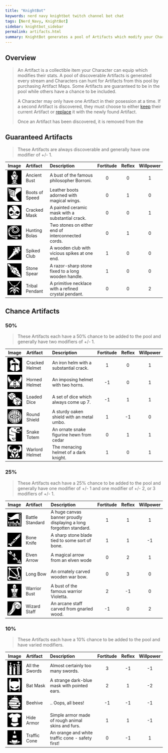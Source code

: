 ```yaml
---
title: "KnightBot"
keywords: nerd navy knightbot twitch channel bot chat
tags: [Nerd_Navy, KnightBot]
sidebar: knightbot_sidebar
permalink: artifacts.html
summary: KnightBot generates a pool of Artifacts which modify your Character's stats. Characters can hunt for these Artifacts using the Artifact Map redemption.
---
```


## Overview
> An Artifact is a collectible item your Character can equip which modifies their stats. A pool of discoverable Artifacts is generated every stream and Characters can hunt for Artifacts from this pool by purchasing Artifact Maps. Some Artifacts are guaranteed to be in the pool while others have a chance to be included.
>
> A Character may only have one Artifact in their posession at a time. If a second Artifact is discovered, they must choose to either [keep](/commands.html#keeparchetype-1) their current Artifact or [replace](/commands.html#replaceartifact-1) it with the newly found Artifact.
>
> Once an Artifact has been discovered, it is removed from the

## Guaranteed Artifacts

> These Artifacts are always discoverable and generally have one modifier of +/- 1.

| Image | Artifact | Description | Fortitude | Reflex | Willpower |
|:-----:|:-------- |:----------- |:---------:|:------:|:---------:| 
| ![Ancient Bust](https://github.com/NonMajorNerd/nonmajornerd.github.io/blob/main/_assets/GFX/KB/Artifacts/philosopher-bust.png?raw=true) | Ancient Bust | A bust of the famous philosopher Borroni. | 0 | 0 | 1 |
| ![Boots of Speed](https://github.com/NonMajorNerd/nonmajornerd.github.io/blob/main/_assets/GFX/KB/Artifacts/wingfoot.png?raw=true) | Boots of Speed | Leather boots adorned with magical wings. | 0 | 1 | 0 |
| ![Cracked Mask](https://github.com/NonMajorNerd/nonmajornerd.github.io/blob/main/_assets/GFX/KB/Artifacts/cracked-mask.png?raw=true)  | Cracked Mask | A painted ceramic mask with a substantial crack. | 0 | 0 | 1 |
| ![Hunting Bolas](https://github.com/NonMajorNerd/nonmajornerd.github.io/blob/main/_assets/GFX/KB/Artifacts/hunting-bolas.png?raw=true)  | Hunting Bolas | Two stones on either end of interconnected cords. | 0 | 1 | 0 |
| ![Spiked Club](https://github.com/NonMajorNerd/nonmajornerd.github.io/blob/main/_assets/GFX/KB/Artifacts/spiked-club.png?raw=true)  | Spiked Club | A wooden club with vicious spikes at one end. | 1 | 0 | 0 |
| ![Stone Spear](https://github.com/NonMajorNerd/nonmajornerd.github.io/blob/main/_assets/GFX/KB/Artifacts/stone-spear.png?raw=true)  | Stone Spear | A razor-sharp stone fixed to a long wooden handle. | 1 | 0 | 0 |
| ![Tribal Pendant](https://github.com/NonMajorNerd/nonmajornerd.github.io/blob/main/_assets/GFX/KB/Artifacts/tribal-pendant.png?raw=true)  | Tribal Pendant | A primitive necklace with a refined crystal pendant. | 0 | 0 | 2 |

## Chance Artifacts

### 50%

> These Artifacts each have a 50% chance to be added to the pool and generally have two modifiers of +/- 1.

| Image | Artifact | Description | Fortitude | Reflex | Willpower |
|:-----:|:-------- |:----------- |:---------:|:------:|:---------:| 
| ![Cracked Helmet](https://github.com/NonMajorNerd/nonmajornerd.github.io/blob/main/_assets/GFX/KB/Artifacts/cracked-helm.png?raw=true) | Cracked Helmet | An iron helm with a substantial crack. | 1 | 0 | 1 |
| ![Horned Helmet](https://github.com/NonMajorNerd/nonmajornerd.github.io/blob/main/_assets/GFX/KB/Artifacts/horned-helmet.png?raw=true) | Horned Helmet | An imposing helmet with two horns. | -1 | 0 | 1 |
| ![Loaded Dice](https://github.com/NonMajorNerd/nonmajornerd.github.io/blob/main/_assets/GFX/KB/Artifacts/loaded-dice.png?raw=true) | Loaded Dice | A set of dice which always come up 7. | -1 | 1 | 1 |
| ![Round Shield](https://github.com/NonMajorNerd/nonmajornerd.github.io/blob/main/_assets/GFX/KB/Artifacts/wooden-shield.png?raw=true) | Round Shield | A sturdy oaken shield with an metal umbo. | 1 | -1 | 0 |
| ![Snake Totem](https://github.com/NonMajorNerd/nonmajornerd.github.io/blob/main/_assets/GFX/KB/Artifacts/snake-totem.png?raw=true) | Snake Totem | An ornate snake figurine hewn from cedar | 0 | 1 | 1 |
| ![Warlord Helmet](https://github.com/NonMajorNerd/nonmajornerd.github.io/blob/main/_assets/GFX/KB/Artifacts/warlord-helmet.png?raw=true) | Warlord Helmet | The menacing helmet of a dark knight. | 1 | 0 | 1 |


### 25% 
	
> These Artifacts each have a 25% chance to be added to the pool and generally have one modifier of +/- 1 and one modifier of +/- 2, or 3 modifiers of +/- 1.

| Image | Artifact | Description | Fortitude | Reflex | Willpower |
|:-----:|:-------- |:----------- |:---------:|:------:|:---------:| 
| ![Battle Standard](https://github.com/NonMajorNerd/nonmajornerd.github.io/blob/main/_assets/GFX/KB/Artifacts/battle-standard.png?raw=true) | Battle Standard | A huge canvas banner proudly displaying a long forgotten standard. | 1 | 1 | 1 |
| ![Bone Knife](https://github.com/NonMajorNerd/nonmajornerd.github.io/blob/main/_assets/GFX/KB/Artifacts/bone-knife.png?raw=true) | Bone Knife | A sharp stone blade tied to some sort of bone. | 1 | 1 | -1 |
| ![Elven Arrow](https://github.com/NonMajorNerd/nonmajornerd.github.io/blob/main/_assets/GFX/KB/Artifacts/elven-arrow.png?raw=true) | Elven Arrow | A magical arrow from an elven wode | 0 | 2 | 1 |
| ![Long Bow](https://github.com/NonMajorNerd/nonmajornerd.github.io/blob/main/_assets/GFX/KB/Artifacts/long-bow.png?raw=true) | Long Bow | An ornately carved wooden war bow. | 0 | 3 | 0 |
| ![Warrior Bust](https://github.com/NonMajorNerd/nonmajornerd.github.io/blob/main/_assets/GFX/KB/Artifacts/stone-bust.png?raw=true) | Warrior Bust | A bust of the famous warrior Violetta. | 2 | -1 | 0 |
| ![Wizard Staff](https://github.com/NonMajorNerd/nonmajornerd.github.io/blob/main/_assets/GFX/KB/Artifacts/wizard-staff.png?raw=true) | Wizard Staff | An arcane staff carved from gnarled wood. | -1 | 0 | 2 |

### 10%

> These Artifacts each have a 10% chance to be added to the pool and have varied modifiers.


| Image | Artifact | Description | Fortitude | Reflex | Willpower |
|:-----:|:-------- |:----------- |:---------:|:------:|:---------:| 
| ![All the Swords](https://github.com/NonMajorNerd/nonmajornerd.github.io/blob/main/_assets/GFX/KB/Artifacts/all-the-swords.png?raw=true) | All the Swords | Almost certainly too many swords. | 3 | -1 | -1 |
| ![Bat Mask](https://github.com/NonMajorNerd/nonmajornerd.github.io/blob/main/_assets/GFX/KB/Artifacts/bat-mask.png?raw=true) | Bat Mask | A strange dark-blue mask with pointed ears. | 2 | 1 | -2 |
| ![Beehive](https://github.com/NonMajorNerd/nonmajornerd.github.io/blob/main/_assets/GFX/KB/Artifacts/beehive.png?raw=true) | Beehive | .. Oops, all bees! | -1 | -1 | -1 |
| ![Hide Armor](https://github.com/NonMajorNerd/nonmajornerd.github.io/blob/main/_assets/GFX/KB/Artifacts/hide-armor.png?raw=true) | Hide Armor | Simple armor made of rough animal skins and furs. | 1 | 1 | -1 |
| ![Traffic Cone](https://github.com/NonMajorNerd/nonmajornerd.github.io/blob/main/_assets/GFX/KB/Artifacts/traffic-cone.png?raw=true) | Traffic Cone | An orange and white traffic cone - safety first! | 0 | -1 | 1 |
